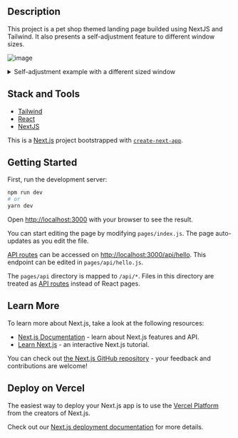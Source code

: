 ## Description

This project is a pet shop themed landing page builded using NextJS and Tailwind. It also presents a self-adjustment feature to different window sizes.

![image](https://github.com/ricichien/nextjs-petshop/assets/85197053/b1cbeb69-dd3e-4179-b8f1-498e358946b6)

<details>
  <summary>Self-adjustment example with a different sized window</summary>
  <p></p>
  
  ![image](https://github.com/ricichien/nextjs-petshop/assets/85197053/b52d93b3-759b-4e2f-9ddb-d4cae8321d93)
  
</details>

## Stack and Tools
* [Tailwind](https://tailwindcss.com/)
* [React](https://reactjs.org/)
* [NextJS](https://nextjs.org/)

This is a [Next.js](https://nextjs.org/) project bootstrapped with [`create-next-app`](https://github.com/vercel/next.js/tree/canary/packages/create-next-app).

## Getting Started

First, run the development server:

```bash
npm run dev
# or
yarn dev
```

Open [http://localhost:3000](http://localhost:3000) with your browser to see the result.

You can start editing the page by modifying `pages/index.js`. The page auto-updates as you edit the file.

[API routes](https://nextjs.org/docs/api-routes/introduction) can be accessed on [http://localhost:3000/api/hello](http://localhost:3000/api/hello). This endpoint can be edited in `pages/api/hello.js`.

The `pages/api` directory is mapped to `/api/*`. Files in this directory are treated as [API routes](https://nextjs.org/docs/api-routes/introduction) instead of React pages.

## Learn More

To learn more about Next.js, take a look at the following resources:

- [Next.js Documentation](https://nextjs.org/docs) - learn about Next.js features and API.
- [Learn Next.js](https://nextjs.org/learn) - an interactive Next.js tutorial.

You can check out [the Next.js GitHub repository](https://github.com/vercel/next.js/) - your feedback and contributions are welcome!

## Deploy on Vercel

The easiest way to deploy your Next.js app is to use the [Vercel Platform](https://vercel.com/new?utm_medium=default-template&filter=next.js&utm_source=create-next-app&utm_campaign=create-next-app-readme) from the creators of Next.js.

Check out our [Next.js deployment documentation](https://nextjs.org/docs/deployment) for more details.
